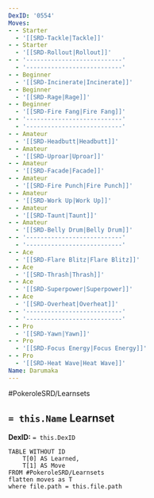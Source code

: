 ```yaml
---
DexID: '0554'
Moves:
- - Starter
  - '[[SRD-Tackle|Tackle]]'
- - Starter
  - '[[SRD-Rollout|Rollout]]'
- - '---------------------------'
  - '---------------------------'
- - Beginner
  - '[[SRD-Incinerate|Incinerate]]'
- - Beginner
  - '[[SRD-Rage|Rage]]'
- - Beginner
  - '[[SRD-Fire Fang|Fire Fang]]'
- - '---------------------------'
  - '---------------------------'
- - Amateur
  - '[[SRD-Headbutt|Headbutt]]'
- - Amateur
  - '[[SRD-Uproar|Uproar]]'
- - Amateur
  - '[[SRD-Facade|Facade]]'
- - Amateur
  - '[[SRD-Fire Punch|Fire Punch]]'
- - Amateur
  - '[[SRD-Work Up|Work Up]]'
- - Amateur
  - '[[SRD-Taunt|Taunt]]'
- - Amateur
  - '[[SRD-Belly Drum|Belly Drum]]'
- - '---------------------------'
  - '---------------------------'
- - Ace
  - '[[SRD-Flare Blitz|Flare Blitz]]'
- - Ace
  - '[[SRD-Thrash|Thrash]]'
- - Ace
  - '[[SRD-Superpower|Superpower]]'
- - Ace
  - '[[SRD-Overheat|Overheat]]'
- - '---------------------------'
  - '---------------------------'
- - Pro
  - '[[SRD-Yawn|Yawn]]'
- - Pro
  - '[[SRD-Focus Energy|Focus Energy]]'
- - Pro
  - '[[SRD-Heat Wave|Heat Wave]]'
Name: Darumaka
---
```


#PokeroleSRD/Learnsets

## `= this.Name` Learnset

**DexID:** `= this.DexID`

```dataview
TABLE WITHOUT ID
    T[0] AS Learned,
    T[1] AS Move
FROM #PokeroleSRD/Learnsets
flatten moves as T
where file.path = this.file.path
```
